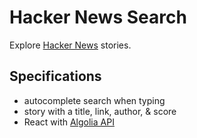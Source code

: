 # Hacker News Search

Explore [Hacker News](https://news.ycombinator.com/) stories.

## Specifications

- autocomplete search when typing
- story with a title, link, author, & score
- React with [Algolia API](https://hn.algolia.com/api)
